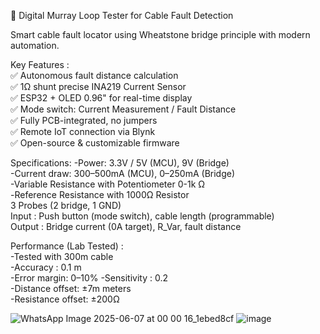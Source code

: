 🔧 Digital Murray Loop Tester for Cable Fault Detection  

Smart cable fault locator using Wheatstone bridge principle with modern automation.  

Key Features :  
✅ Autonomous fault distance calculation  
✅ 1Ω shunt precise INA219 Current Sensor  
✅ ESP32 + OLED 0.96" for real-time display  
✅ Mode switch: Current Measurement / Fault Distance  
✅ Fully PCB-integrated, no jumpers  
✅ Remote IoT connection via Blynk  
✅ Open-source & customizable firmware  

Specifications: 
-Power: 3.3V / 5V (MCU), 9V (Bridge)  
-Current draw: 300–500mA (MCU), 0–250mA (Bridge)  
-Variable Resistance with Potentiometer 0-1k Ω  
-Reference Resistance with 1000Ω Resistor  
3 Probes (2 bridge, 1 GND)  
Input : Push button (mode switch), cable length (programmable)  
Output : Bridge current (0A target), R_Var, fault distance  
  
Performance (Lab Tested) :  
-Tested with 300m cable  
-Accuracy : 0.1 m  
-Error margin: 0–10% 
-Sensitivity : 0.2  
-Distance offset: ±7m meters  
-Resistance offset: ±200Ω  

![WhatsApp Image 2025-06-07 at 00 00 16_1ebed8cf](https://github.com/user-attachments/assets/f6ce0b2e-307a-4972-8ad2-fae7a2ec3254)
![image](https://github.com/user-attachments/assets/3e8a333b-037c-4e74-8149-5c72a6591873)
